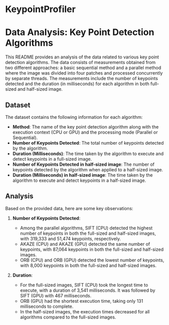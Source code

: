 # KeypointProfiler
# Data Analysis: Key Point Detection Algorithms

This README provides an analysis of the data related to various key point detection algorithms. The data consists of measurements obtained from two different approaches: a basic sequential method and a parallel method where the image was divided into four patches and processed concurrently by separate threads. The measurements include the number of keypoints detected and the duration (in milliseconds) for each algorithm in both full-sized and half-sized image.

## Dataset

The dataset contains the following information for each algorithm:

- **Method**: The name of the key point detection algorithm along with the execution context (CPU or GPU) and the processing mode (Parallel or Sequential).
- **Number of Keypoints Detected**: The total number of keypoints detected by the algorithm.
- **Duration (Milliseconds)**: The time taken by the algorithm to execute and detect keypoints in a full-sized image.
- **Number of Keypoints Detected in half-sized image**: The number of keypoints detected by the algorithm when applied to a half-sized image.
- **Duration (Milliseconds) in half-sized image**: The time taken by the algorithm to execute and detect keypoints in a half-sized image.

## Analysis

Based on the provided data, here are some key observations:

1. **Number of Keypoints Detected**:

   - Among the parallel algorithms, SIFT (CPU) detected the highest number of keypoints in both the full-sized and half-sized images, with 319,333 and 51,474 keypoints, respectively.
   - AKAZE (CPU) and AKAZE (GPU) detected the same number of keypoints, with 87,064 keypoints in both the full-sized and half-sized images.
   - ORB (CPU) and ORB (GPU) detected the lowest number of keypoints, with 8,000 keypoints in both the full-sized and half-sized images.

1. **Duration**:

   - For the full-sized images, SIFT (CPU) took the longest time to execute, with a duration of 3,541 milliseconds. It was followed by SIFT (GPU) with 467 milliseconds.
   - ORB (GPU) had the shortest execution time, taking only 131 milliseconds to complete.
   - In the half-sized images, the execution times decreased for all algorithms compared to the full-sized images.
